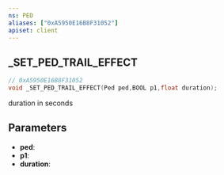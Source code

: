 ```yaml
---
ns: PED
aliases: ["0xA5950E16B8F31052"]
apiset: client
---
```

## _SET_PED_TRAIL_EFFECT

```c
// 0xA5950E16B8F31052
void _SET_PED_TRAIL_EFFECT(Ped ped,BOOL p1,float duration);
```

duration in seconds

## Parameters
* **ped**:
* **p1**:
* **duration**:



